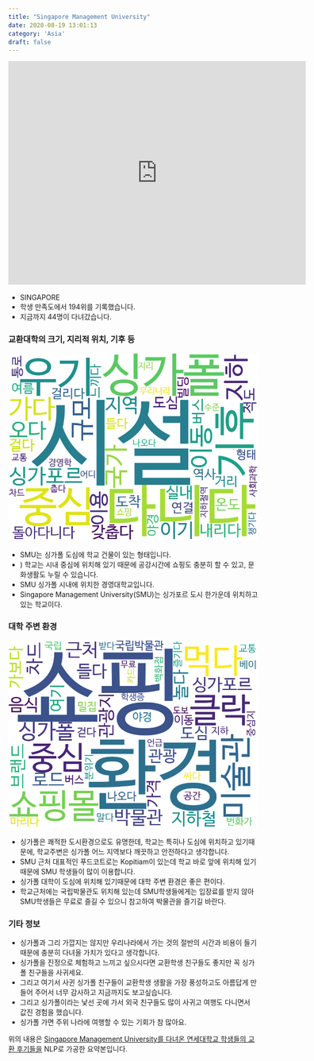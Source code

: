 ```yaml
---
title: "Singapore Management University"
date: 2020-08-19 13:01:13
category: 'Asia'
draft: false
---
```


<iframe
width="600"
height="450"
frameborder="0" style="border:0"
src="https://www.google.com/maps/embed/v1/place?key=AIzaSyC9e1AME-pVmWC4hBpFdu5S4dKzyepa3HQ&q=Singapore+Management+University&center=1.2962726999999998,103.8501578&zoom=14" allowfullscreen>
</iframe>

* SINGAPORE
* 학생 만족도에서 194위를 기록했습니다.
* 지금까지 44명이 다녀갔습니다. 

### 교환대학의 크기, 지리적 위치, 기후 등

![gen_info-WordCloud](../univ_wordclouds_okt/gen_info/SG000003_gen_info_okt.png)

* SMU는 싱가폴 도심에 학교 건물이 있는 형태입니다.
* ) 학교는 시내 중심에 위치해 있기 때문에 공강시간에 쇼핑도 충분히 할 수 있고, 문화생활도 누릴 수 있습니다.
* SMU 싱가폴 시내에 위치한 경영대학교입니다.
* Singapore Management University(SMU)는 싱가포르 도시 한가운데 위치하고 있는 학교이다.


### 대학 주변 환경

![env_info-WordCloud](../univ_wordclouds_okt/env_info/SG000003_env_info_okt.png)

* 싱가폴은 쾌적한 도시환경으로도 유명한데, 학교는 특히나 도심에 위치하고 있기때문에, 학교주변은 싱가폴 어느 지역보다 깨끗하고 안전하다고 생각합니다.
* SMU 근처 대표적인 푸드코트로는 Kopitiam이 있는데 학교 바로 앞에 위치해 있기 때문에 SMU 학생들이 많이 이용합니다.
* 싱가폴 대학이 도심에 위치해 있기때문에 대학 주변 환경은 좋은 편이다.
* 학교근처에는 국립박물관도 위치해 있는데 SMU학생들에게는 입장료를 받지 않아 SMU학생들은 무료로 즐길 수 있으니 참고하여 박물관을 즐기길 바란다.


### 기타 정보

* 싱가폴과 그리 가깝지는 않지만 우리나라에서 가는 것의 절반의 시간과 비용이 들기 때문에 충분히 다녀올 가치가 있다고 생각합니다.
* 싱가폴을 진정으로 체험하고 느끼고 싶으시다면 교환학생 친구들도 좋지만 꼭 싱가폴 친구들을 사귀세요.
* 그리고 여기서 사귄 싱가폴 친구들이 교환학생 생활을 가장 풍성하고도 아름답게 만들어 주어서 너무 감사하고 지금까지도 보고싶습니다.
* 그리고 싱가폴이라는 낯선 곳에 가서 외국 친구들도 많이 사귀고 여행도 다니면서 값진 경험을 했습니다.
* 싱가폴 가면 주위 나라에 여행할 수 있는 기회가 참 많아요.


위의 내용은 [Singapore Management University를 다녀온 연세대학교 학생들의 교환 후기들을](http://oia.yonsei.ac.kr/partner/expReport.asp?ucode=SG000003&bgbn=A) NLP로 가공한 요약본입니다. 
